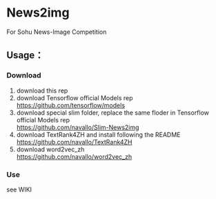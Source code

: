 # News2img
For Sohu News-Image Competition

## Usage：
### Download  
1. download this rep  
2. download Tensorflow official Models rep  
https://github.com/tensorflow/models  
3. download special slim folder, replace the same floder in Tensorflow official Models rep  
https://github.com/navallo/Slim-News2img  
4. download TextRank4ZH and install following the README  
https://github.com/navallo/TextRank4ZH  
5. download word2vec_zh  
https://github.com/navallo/word2vec_zh  

### Use  
see WIKI

